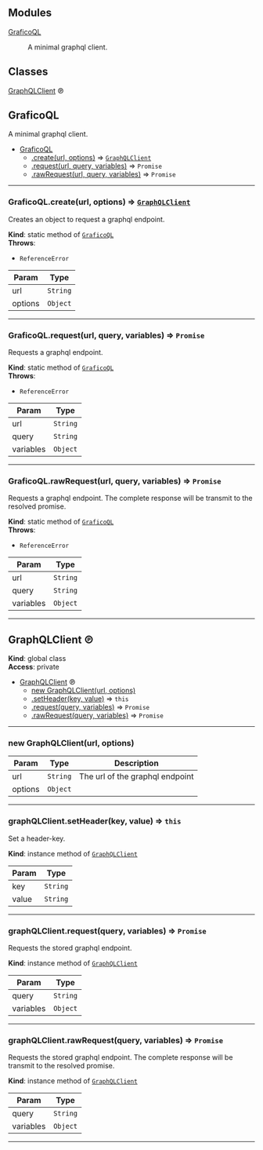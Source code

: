 ## Modules

<dl>
<dt><a href="#module_GraficoQL">GraficoQL</a></dt>
<dd><p>A minimal graphql client.</p>
</dd>
</dl>

## Classes

<dl>
<dt><a href="#GraphQLClient">GraphQLClient</a> ℗</dt>
<dd></dd>
</dl>

<a name="module_GraficoQL"></a>

## GraficoQL
A minimal graphql client.


* [GraficoQL](#module_GraficoQL)
    * [.create(url, options)](#module_GraficoQL.create) ⇒ [<code>GraphQLClient</code>](#GraphQLClient)
    * [.request(url, query, variables)](#module_GraficoQL.request) ⇒ <code>Promise</code>
    * [.rawRequest(url, query, variables)](#module_GraficoQL.rawRequest) ⇒ <code>Promise</code>


* * *

<a name="module_GraficoQL.create"></a>

### GraficoQL.create(url, options) ⇒ [<code>GraphQLClient</code>](#GraphQLClient)
Creates an object to request a graphql endpoint.

**Kind**: static method of [<code>GraficoQL</code>](#module_GraficoQL)  
**Throws**:

- <code>ReferenceError</code> 


| Param | Type |
| --- | --- |
| url | <code>String</code> | 
| options | <code>Object</code> | 


* * *

<a name="module_GraficoQL.request"></a>

### GraficoQL.request(url, query, variables) ⇒ <code>Promise</code>
Requests a graphql endpoint.

**Kind**: static method of [<code>GraficoQL</code>](#module_GraficoQL)  
**Throws**:

- <code>ReferenceError</code> 


| Param | Type |
| --- | --- |
| url | <code>String</code> | 
| query | <code>String</code> | 
| variables | <code>Object</code> | 


* * *

<a name="module_GraficoQL.rawRequest"></a>

### GraficoQL.rawRequest(url, query, variables) ⇒ <code>Promise</code>
Requests a graphql endpoint.
The complete response will be transmit to the resolved promise.

**Kind**: static method of [<code>GraficoQL</code>](#module_GraficoQL)  
**Throws**:

- <code>ReferenceError</code> 


| Param | Type |
| --- | --- |
| url | <code>String</code> | 
| query | <code>String</code> | 
| variables | <code>Object</code> | 


* * *

<a name="GraphQLClient"></a>

## GraphQLClient ℗
**Kind**: global class  
**Access**: private  

* [GraphQLClient](#GraphQLClient) ℗
    * [new GraphQLClient(url, options)](#new_GraphQLClient_new)
    * [.setHeader(key, value)](#GraphQLClient+setHeader) ⇒ <code>this</code>
    * [.request(query, variables)](#GraphQLClient+request) ⇒ <code>Promise</code>
    * [.rawRequest(query, variables)](#GraphQLClient+rawRequest) ⇒ <code>Promise</code>


* * *

<a name="new_GraphQLClient_new"></a>

### new GraphQLClient(url, options)

| Param | Type | Description |
| --- | --- | --- |
| url | <code>String</code> | The url of the graphql endpoint |
| options | <code>Object</code> |  |


* * *

<a name="GraphQLClient+setHeader"></a>

### graphQLClient.setHeader(key, value) ⇒ <code>this</code>
Set a header-key.

**Kind**: instance method of [<code>GraphQLClient</code>](#GraphQLClient)  

| Param | Type |
| --- | --- |
| key | <code>String</code> | 
| value | <code>String</code> | 


* * *

<a name="GraphQLClient+request"></a>

### graphQLClient.request(query, variables) ⇒ <code>Promise</code>
Requests the stored graphql endpoint.

**Kind**: instance method of [<code>GraphQLClient</code>](#GraphQLClient)  

| Param | Type |
| --- | --- |
| query | <code>String</code> | 
| variables | <code>Object</code> | 


* * *

<a name="GraphQLClient+rawRequest"></a>

### graphQLClient.rawRequest(query, variables) ⇒ <code>Promise</code>
Requests the stored graphql endpoint.
The complete response will be transmit to the resolved promise.

**Kind**: instance method of [<code>GraphQLClient</code>](#GraphQLClient)  

| Param | Type |
| --- | --- |
| query | <code>String</code> | 
| variables | <code>Object</code> | 


* * *

